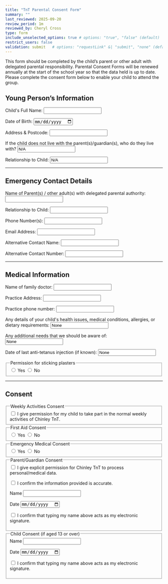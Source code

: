 ```yaml
---
title: "TnT Parental Consent Form"
summary: ""
last_reviewed: 2025-09-20
review_period: 1m
reviewed_by: Cheryl Cross
type: form
include_unselected_options: true # options: "true", "false" (default)
restrict_users: false
validation: submit   # options: "requestLink" &| "submit", "none" (default)
---
```


<input type="hidden" name="_gotcha" style="display:none !important">

<p>This form should be completed by the child’s parent or other adult with delegated parental responsibility. Parental Consent Forms will be renewed annually at the start of the school year so that the data held is up to date. Please complete the consent form below to enable your child to attend the group.</p>

<h2>Young Person’s Information</h2>
<label>Child's Full Name:</label>
<input class="name" type="text" name="child_name" required>

<label>Date of Birth:</label>
<input type="date" name="dob" required>

<label>Address & Postcode:</label>
<input class="address" type="text" name="address" required>

<label>If the child does not live with the parent(s)/guardian(s), who do they live with?</label>
<input class="name" type="text" name="live_with" value="N/A">

<label>Relationship to Child:</label>
<input class="short-input" type="text" name="live_with_relationship" value="N/A">

<hr>
<h2>Emergency Contact Details</h2>
<label>Name of Parent(s) / other adult(s) with delegated parental authority:</label>
<input class="name" type="text" name="parent_name" required>

<label>Relationship to Child:</label>
<input class="short-input" type="text" name="relationship" required>

<label>Phone Number(s):</label>
<input type="tel" name="phone" required>

<label>Email Address:</label>
<input id="submitted_by" type="email" name="email">

<label>Alternative Contact Name:</label>
<input class="name" type="text" name="alt_name">

<label>Alternative Contact Number:</label>
<input type="tel" name="alt_phone">

<hr>
<h2>Medical Information</h2>
<label>Name of family doctor:</label>
<input class="name" type="text" name="doctor_name">

<label>Practice Address:</label>
<input class="address" type="text" name="Practice_Address">

<label>Practice phone number:</label>
<input type="tel" name="Practice_phone">

<label>Any details of your child's health issues, medical conditions, allergies, or dietary requirements:</label>
<input type="text" name="health_issues" value="None">

<label>Any additional needs that we should be aware of:</label>
<input type="text" name="Other_Needs" value="None">

<label>Date of last anti-tetanus injection (if known):</label>
<input class="short-input" type="text" name="Tetanus_Date" value="None">

<fieldset>
  <legend>Permission for sticking plasters</legend>
  <label><input type="radio" name="Plaster_Permission" value="Yes" required> Yes</label>
  <label><input type="radio" name="Plaster_Permission" value="No"> No</label>
</fieldset>

<hr>
<h2>Consent</h2>

<fieldset>
  <legend>Weekly Activities Consent</legend>
  <label><input type="checkbox" name="Weekly_Activities_Consent" required>
  I give permission for my child to take part in the normal weekly activities of Chinley TnT.
  </label>
</fieldset>

<fieldset>
  <legend>First Aid Consent</legend>
  <label><input type="radio" name="FirstAid_Consent" value="Yes" required> Yes</label>
  <label><input type="radio" name="FirstAid_Consent" value="No"> No</label>
</fieldset>

<fieldset>
  <legend>Emergency Medical Consent</legend>
  <label><input type="radio" name="Medical_Consent" value="Yes" required> Yes</label>
  <label><input type="radio" name="Medical_Consent" value="No"> No</label>
</fieldset>

<fieldset>
  <legend>Parent/Guardian Consent</legend>
  <label><input type="checkbox" name="Data_Consent" required>
  I give explicit permission for Chinley TnT to process personal/medical data.
  </label>

  <label><input type="checkbox" name="Confirm_Accurate" required>
  I confirm the information provided is accurate.
  </label>

  <label for="ParentName">Name</label>
  <input type="text" id="ParentName" name="ParentName" class="name" required>

  <label for="ParentDate">Date</label>
  <input class="autofill-today" type="date" id="ParentDate" name="ParentDate" required>

  <label><input type="checkbox" name="ParentSignatureConfirm" required>
  I confirm that typing my name above acts as my electronic signature.
  </label>
</fieldset>

<fieldset>
  <legend>Child Consent (if aged 13 or over)</legend>
  <label for="ChildName">Name</label>
  <input class="name" type="text" id="ChildName" name="ChildName">

  <label for="ChildDate">Date</label>
  <input class="autofill-today" type="date" id="ChildDate" name="ChildDate">

  <label><input type="checkbox" name="ChildSignatureConfirm">
  I confirm that typing my name above acts as my electronic signature.
  </label>
</fieldset>

